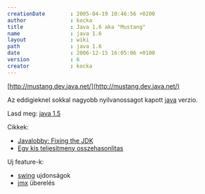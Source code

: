 ```yaml
---
creationDate        : 2005-04-19 10:46:56 +0200 
author              : kocka 
title               : Java 1.6 aka "Mustang" 
name                : java 1.6 
layout              : wiki 
path                : java 1.6 
date                : 2006-12-15 16:05:06 +0100 
version             : 6 
creator             : kocka 
---
```

[http://mustang.dev.java.net/](http://mustang.dev.java.net/)

Az eddigieknel sokkal nagyobb nyilvanossagot kapott [java](java.html) verzio.

Lasd meg: [java 1.5](java%201.5.html)

Cikkek:

*   [Javalobby: Fixing the JDK](http://www.javalobby.org/articles/fixing-the-jdk/)
*   [Egy kis teljesitmeny osszehasonlitas](http://jroller.com/page/dgilbert?entry=is_java_se_1_6)

Uj feature-k:

*   [swing](Swing.html) ujdonságok
*   [jmx](JMX.html) überelés

